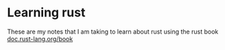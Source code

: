 # Learning rust

These are my notes that I am taking to learn about rust using the rust book [doc.rust-lang.org/book](https://doc.rust-lang.org/book/)
